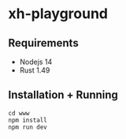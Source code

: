 # xh-playground

## Requirements
- Nodejs 14
- Rust 1.49

## Installation + Running
```
cd www
npm install
npm run dev
```
